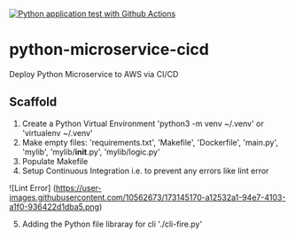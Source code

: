 [![Python application test with Github Actions](https://github.com/medhavrata/python-microservice-cicd/actions/workflows/devops.yml/badge.svg)](https://github.com/medhavrata/python-microservice-cicd/actions/workflows/devops.yml)

# python-microservice-cicd
Deploy Python Microservice to AWS via CI/CD

## Scaffold

1. Create a Python Virtual Environment 'python3 -m venv ~/.venv' or 'virtualenv ~/.venv'
2. Make empty files: 'requirements.txt', 'Makefile', 'Dockerfile', 'main.py', 'mylib', 'mylib/__init__.py', 'mylib/logic.py'
3. Populate Makefile
4. Setup Continuous Integration i.e. to prevent any errors like lint error


![Lint Error] (https://user-images.githubusercontent.com/10562673/173145170-a12532a1-94e7-4103-a1f0-936422d1dba5.png)

5. Adding the Python file libraray for cli './cli-fire.py'